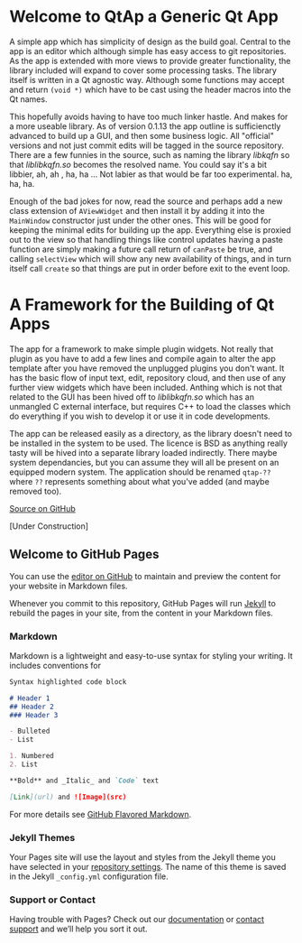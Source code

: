 # Welcome to QtAp a Generic Qt App

A simple app which has simplicity of design as the build goal. Central to the app is an editor which although simple has easy access to git repositories. As the app is extended with more views to provide greater functionality, the library included will expand to cover some processing tasks. The library itself is written in a Qt agnostic way. Although some functions may accept and return `(void *)` which have to be cast using the header macros into the Qt names.

This hopefully avoids having to have too much linker hastle. And makes for a more useable library. As of version 0.1.13 the app outline is sufficienctly advanced to build up a GUI, and then some business logic. All "official" versions and not just commit edits will be tagged in the source repository. There are a few funnies in the source, such as naming the library *libkqfn* so that *liblibkqfn.so* becomes the resolved name. You could say it's a bit libbier, ah, ah , ha, ha ... Not labier as that would be far too experimental. ha, ha, ha.

Enough of the bad jokes for now, read the source and perhaps add a new class extension of `AViewWidget` and then install it by adding it into the `MainWindow` constructor just under the other ones. This will be good for keeping the minimal edits for building up the app. Everything else is proxied out to the view so that handling things like control updates having a paste function are simply making a future call return of `canPaste` be true, and calling `selectView` which will show any new availability of things, and in turn itself call `create` so that things are put in order before exit to the event loop.

# A Framework for the Building of Qt Apps

The app for a framework to make simple plugin widgets. Not really that plugin as you have to add a few lines and compile again to alter the app template after you have removed the unplugged plugins you don't want. It has the basic flow of input text, edit, repository cloud, and then use of any further view widgets which have been included. Anthing which is not that related to the GUI has been hived off to *liblibkqfn.so* which has an unmangled C external interface, but requires C++ to load the classes which do everything if you wish to develop it or use it in code developments.

The app can be released easily as a directory, as the library doesn't need to be installed in the system to be used. The licence is BSD as anything really tasty will be hived into a separate library loaded indirectly. There maybe system dependancies, but you can assume they will all be present on an equipped modern system. The application should be renamed `qtap-??` where `??` represents something about what you've added (and maybe removed too).

[Source on GitHub](https://github.com/jackokring/qtap)

[Under Construction]

## Welcome to GitHub Pages

You can use the [editor on GitHub](https://github.com/jackokring/qtap/edit/master/README.md) to maintain and preview the content for your website in Markdown files.

Whenever you commit to this repository, GitHub Pages will run [Jekyll](https://jekyllrb.com/) to rebuild the pages in your site, from the content in your Markdown files.

### Markdown

Markdown is a lightweight and easy-to-use syntax for styling your writing. It includes conventions for

```markdown
Syntax highlighted code block

# Header 1
## Header 2
### Header 3

- Bulleted
- List

1. Numbered
2. List

**Bold** and _Italic_ and `Code` text

[Link](url) and ![Image](src)
```

For more details see [GitHub Flavored Markdown](https://guides.github.com/features/mastering-markdown/).

### Jekyll Themes

Your Pages site will use the layout and styles from the Jekyll theme you have selected in your [repository settings](https://github.com/jackokring/qtap/settings). The name of this theme is saved in the Jekyll `_config.yml` configuration file.

### Support or Contact

Having trouble with Pages? Check out our [documentation](https://help.github.com/categories/github-pages-basics/) or [contact support](https://github.com/contact) and we’ll help you sort it out.
